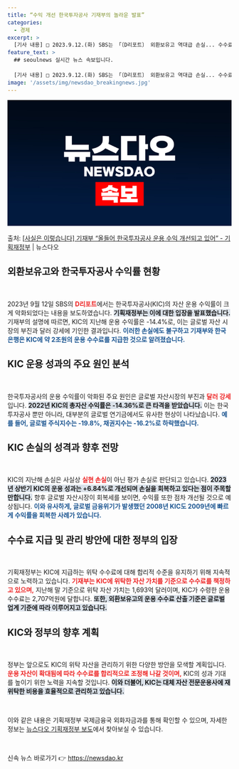 ```yaml
---
title: “수익 개선 한국투자공사 기재부의 놀라운 발표”
categories:
  - 경제
excerpt: >
  [기사 내용] □ 2023.9.12.(화) SBS는 「〔D리포트〕 외환보유고 역대급 손실... 수수료로 2조…
feature_text: >
  ## seoulnews 실시간 뉴스 속보입니다.

  [기사 내용] □ 2023.9.12.(화) SBS는 「〔D리포트〕 외환보유고 역대급 손실... 수수료로 2조…
image: '/assets/img/newsdao_breakingnews.jpg'
---
```


![뉴스다오 속보](/assets/img/newsdao_breakingnews.jpg)

<p>출처: <a href="https://newsdao.kr/1922" rel="dofollow">[사실은 이렇습니다] 기재부 “올들어 한국투자공사 운용 수익 개선되고 있어” - 기획재정부</a> | 뉴스다오</p>

<h2 data-ke-size="size26">외환보유고와 한국투자공사 수익률 현황</h2>

<p data-ke-size="size16">&nbsp;</p>

2023년 9월 12일 SBS의 <b><span style="color: #ee2323;">D리포트</span></b>에서는 한국투자공사(KIC)의 자산 운용 수익률이 크게 악화되었다는 내용을 보도하였습니다. <b><span style="background-color: #21538527;">기획재정부는 이에 대한 입장을 발표했습니다.</span></b> 기재부의 설명에 따르면, KIC의 지난해 운용 수익률은 -14.4%로, 이는 글로벌 자산 시장의 부진과 달러 강세에 기인한 결과입니다. <b><span style="color: #1a5490;">이러한 손실에도 불구하고 기재부와 한국은행은 KIC에 약 2조원의 운용 수수료를 지급한 것으로 알려졌습니다.</span></b>

<h2 data-ke-size="size26">KIC 운용 성과의 주요 원인 분석</h2>

<p data-ke-size="size16">&nbsp;</p>

한국투자공사의 운용 수익률이 악화된 주요 원인은 글로벌 자산시장의 부진과 <b><span style="color: #ee2323;">달러 강세</span></b>입니다. <b><span style="background-color: #21538527;">2022년 KIC의 총자산 수익률은 -14.36%로 큰 타격을 받았습니다.</span></b> 이는 한국투자공사 뿐만 아니라, 대부분의 글로벌 연기금에서도 유사한 현상이 나타났습니다. <b><span style="color: #1a5490;">예를 들어, 글로벌 주식지수는 -19.8%, 채권지수는 -16.2%로 하락했습니다.</span></b>

<h2 data-ke-size="size26">KIC 손실의 성격과 향후 전망</h2>

<p data-ke-size="size16">&nbsp;</p>

KIC의 지난해 손실은 사실상 <b><span style="color: #ee2323;">실현 손실</span></b>이 아닌 평가 손실로 판단되고 있습니다. <b><span style="background-color: #21538527;">2023년 상반기 KIC의 운용 성과는 +6.84%로 개선되며 손실을 회복하고 있다는 점이 주목할 만합니다.</span></b> 향후 글로벌 자산시장이 회복세를 보이면, 수익률 또한 점차 개선될 것으로 예상됩니다. <b><span style="color: #1a5490;">이와 유사하게, 글로벌 금융위기가 발생했던 2008년 KIC도 2009년에 빠르게 수익률을 회복한 사례가 있습니다.</span></b>

<h2 data-ke-size="size26">수수료 지급 및 관리 방안에 대한 정부의 입장</h2>

<p data-ke-size="size16">&nbsp;</p>

기획재정부는 KIC에 지급하는 위탁 수수료에 대해 합리적 수준을 유지하기 위해 지속적으로 노력하고 있습니다. <b><span style="color: #ee2323;">기재부는 KIC에 위탁한 자산 가치를 기준으로 수수료를 책정하고 있으며,</span></b> 지난해 말 기준으로 위탁 자산 가치는 1,693억 달러이며, KIC가 수령한 운용 수수료는 2,707억원에 달합니다. <b><span style="background-color: #21538527;">또한, 외환보유고의 운용 수수료 산출 기준은 글로벌 업계 기준에 따라 이루어지고 있습니다.</span></b>

<h2 data-ke-size="size26">KIC와 정부의 향후 계획</h2>

<p data-ke-size="size16">&nbsp;</p>

정부는 앞으로도 KIC의 위탁 자산을 관리하기 위한 다양한 방안을 모색할 계획입니다. <b><span style="color: #ee2323;">운용 자산이 확대됨에 따라 수수료를 합리적으로 조정해 나갈 것이며,</span></b> KIC의 성과 기대를 높이기 위한 노력을 지속할 것입니다. <b><span style="background-color: #21538527;">이와 더불어, KIC는 대체 자산 전문운용사에 재위탁한 비용을 효율적으로 관리하고 있습니다.</span></b>

<p data-ke-size="size16">&nbsp;</p> 

이와 같은 내용은 기획재정부 국제금융국 외화자금과를 통해 확인할 수 있으며, 자세한 정보는 [뉴스다오 기획재정부 보도](https://newsdao.kr/1922)에서 찾아보실 수 있습니다. 

<p data-ke-size="size16">&nbsp;</p> 

신속 뉴스 바로가기 👉 <a href="https://newsdao.kr" rel="dofollow">https://newsdao.kr</a>


